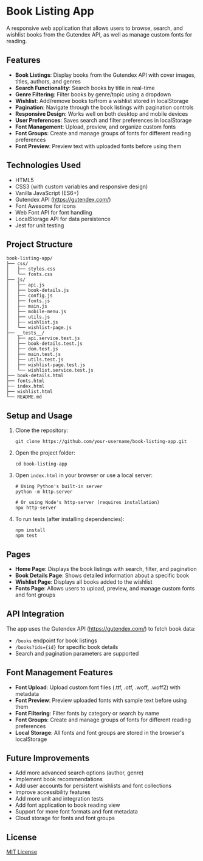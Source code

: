 # Book Listing App

A responsive web application that allows users to browse, search, and wishlist books from the Gutendex API, as well as manage custom fonts for reading.

## Features

- **Book Listings**: Display books from the Gutendex API with cover images, titles, authors, and genres
- **Search Functionality**: Search books by title in real-time
- **Genre Filtering**: Filter books by genre/topic using a dropdown
- **Wishlist**: Add/remove books to/from a wishlist stored in localStorage
- **Pagination**: Navigate through the book listings with pagination controls
- **Responsive Design**: Works well on both desktop and mobile devices
- **User Preferences**: Saves search and filter preferences in localStorage
- **Font Management**: Upload, preview, and organize custom fonts
- **Font Groups**: Create and manage groups of fonts for different reading preferences
- **Font Preview**: Preview text with uploaded fonts before using them

## Technologies Used

- HTML5
- CSS3 (with custom variables and responsive design)
- Vanilla JavaScript (ES6+)
- Gutendex API (https://gutendex.com/)
- Font Awesome for icons
- Web Font API for font handling
- LocalStorage API for data persistence
- Jest for unit testing

## Project Structure

```
book-listing-app/
├── css/
│   ├── styles.css
│   └── fonts.css
├── js/
│   ├── api.js
│   ├── book-details.js
│   ├── config.js
│   ├── fonts.js
│   ├── main.js
│   ├── mobile-menu.js
│   ├── utils.js
│   ├── wishlist.js
│   └── wishlist-page.js
├── __tests__/
│   ├── api.service.test.js
│   ├── book-details.test.js
│   ├── dom.test.js
│   ├── main.test.js
│   ├── utils.test.js
│   ├── wishlist-page.test.js
│   └── wishlist.service.test.js
├── book-details.html
├── fonts.html
├── index.html
├── wishlist.html
└── README.md
```

## Setup and Usage

1. Clone the repository:

   ```
   git clone https://github.com/your-username/book-listing-app.git
   ```

2. Open the project folder:

   ```
   cd book-listing-app
   ```

3. Open `index.html` in your browser or use a local server:

   ```
   # Using Python's built-in server
   python -m http.server

   # Or using Node's http-server (requires installation)
   npx http-server
   ```

4. To run tests (after installing dependencies):
   ```
   npm install
   npm test
   ```

## Pages

- **Home Page**: Displays the book listings with search, filter, and pagination
- **Book Details Page**: Shows detailed information about a specific book
- **Wishlist Page**: Displays all books added to the wishlist
- **Fonts Page**: Allows users to upload, preview, and manage custom fonts and font groups

## API Integration

The app uses the Gutendex API (https://gutendex.com/) to fetch book data:

- `/books` endpoint for book listings
- `/books?ids={id}` for specific book details
- Search and pagination parameters are supported

## Font Management Features

- **Font Upload**: Upload custom font files (.ttf, .otf, .woff, .woff2) with metadata
- **Font Preview**: Preview uploaded fonts with sample text before using them
- **Font Filtering**: Filter fonts by category or search by name
- **Font Groups**: Create and manage groups of fonts for different reading preferences
- **Local Storage**: All fonts and font groups are stored in the browser's localStorage

## Future Improvements

- Add more advanced search options (author, genre)
- Implement book recommendations
- Add user accounts for persistent wishlists and font collections
- Improve accessibility features
- Add more unit and integration tests
- Add font application to book reading view
- Support for more font formats and font metadata
- Cloud storage for fonts and font groups

## License

[MIT License](LICENSE)
